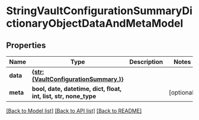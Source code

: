 # StringVaultConfigurationSummaryDictionaryObjectDataAndMetaModel


## Properties
Name | Type | Description | Notes
------------ | ------------- | ------------- | -------------
**data** | [**{str: (VaultConfigurationSummary,)}**](VaultConfigurationSummary.md) |  | 
**meta** | **bool, date, datetime, dict, float, int, list, str, none_type** |  | [optional] 

[[Back to Model list]](../README.md#documentation-for-models) [[Back to API list]](../README.md#documentation-for-api-endpoints) [[Back to README]](../README.md)


